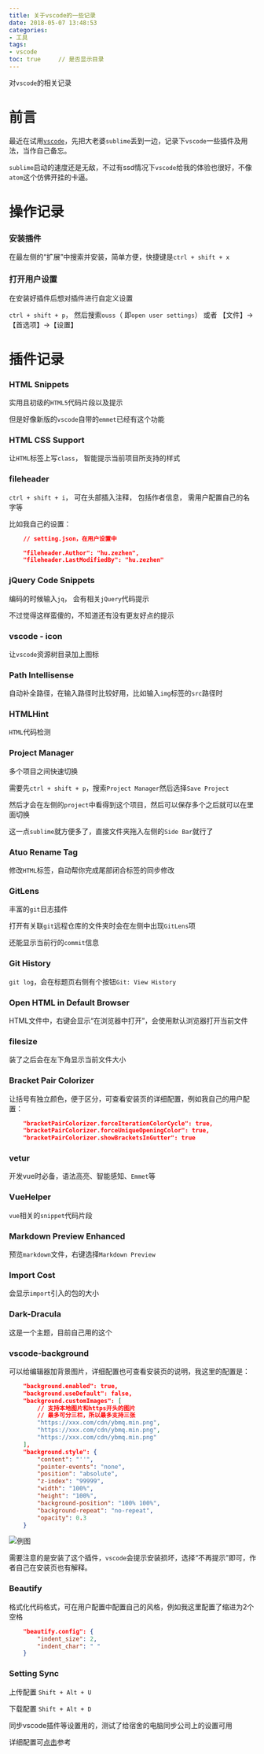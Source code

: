 ```yaml
---
title: 关于vscode的一些记录
date: 2018-05-07 13:48:53
categories:
- 工具
tags:
- vscode
toc: true     // 是否显示目录　　
---
```


对`vscode`的相关记录

<!-- more -->

# 前言

最近在试用[`vscode`](https://code.visualstudio.com/)，先把大老婆`sublime`丢到一边，记录下`vscode`一些插件及用法，当作自己备忘。

`sublime`启动的速度还是无敌，不过有ssd情况下`vscode`给我的体验也很好，不像`atom`这个仿佛开挂的卡逼。

# 操作记录

### 安装插件

在最左侧的“扩展”中搜索并安装，简单方便，快捷键是`ctrl + shift + x`

### 打开用户设置

在安装好插件后想对插件进行自定义设置

`ctrl + shift + p`， 然后搜索`ouss`（ 即`open user settings`） 或者 【文件】->【首选项】->【设置】

# 插件记录

### HTML Snippets

实用且初级的`HTML5`代码片段以及提示

但是好像新版的`vscode`自带的`emmet`已经有这个功能

### HTML CSS Support

让`HTML`标签上写`class`， 智能提示当前项目所支持的样式

### fileheader

`ctrl + shift + i`， 可在头部插入注释， 包括作者信息， 需用户配置自己的名字等

比如我自己的设置：

```json
    // setting.json，在用户设置中

    "fileheader.Author": "hu.zezhen",
    "fileheader.LastModifiedBy": "hu.zezhen"
```

### jQuery Code Snippets

编码的时候输入`jq`， 会有相关`jQuery`代码提示

不过觉得这样蛮傻的，不知道还有没有更友好点的提示

### vscode - icon

让`vscode`资源树目录加上图标

### Path Intellisense

自动补全路径，在输入路径时比较好用，比如输入`img`标签的`src`路径时

### HTMLHint

`HTML`代码检测

### Project Manager

多个项目之间快速切换

需要先`ctrl + shift + p`，搜索`Project Manager`然后选择`Save Project`

然后才会在左侧的`project`中看得到这个项目，然后可以保存多个之后就可以在里面切换

这一点`sublime`就方便多了，直接文件夹拖入左侧的`Side Bar`就行了

### Atuo Rename Tag

修改`HTML`标签，自动帮你完成尾部闭合标签的同步修改

### GitLens

丰富的`git`日志插件

打开有关联`git`远程仓库的文件夹时会在左侧中出现`GitLens`项

还能显示当前行的`commit`信息

### Git History

`git log`，会在标题页右侧有个按钮`Git: View History`

### Open HTML in Default Browser

HTML文件中，右键会显示“在浏览器中打开”，会使用默认浏览器打开当前文件

### filesize

装了之后会在左下角显示当前文件大小

### Bracket Pair Colorizer

让括号有独立颜色，便于区分，可查看安装页的详细配置，例如我自己的用户配置：

```json
    "bracketPairColorizer.forceIterationColorCycle": true,
    "bracketPairColorizer.forceUniqueOpeningColor": true,
    "bracketPairColorizer.showBracketsInGutter": true
```

### vetur

开发vue时必备，语法高亮、智能感知、`Emmet`等

### VueHelper

`vue`相关的`snippet`代码片段

### Markdown Preview Enhanced

预览`markdown`文件，右键选择`Markdown Preview`

### Import Cost

会显示`import`引入的包的大小

### Dark-Dracula

这是一个主题，目前自己用的这个

### vscode-background

可以给编辑器加背景图片，详细配置也可查看安装页的说明，我这里的配置是：

```json
    "background.enabled": true,
    "background.useDefault": false,
    "background.customImages": [
        // 支持本地图片和https开头的图片
        // 最多可分三栏，所以最多支持三张
        "https://xxx.com/cdn/ybmq.min.png",  
        "https://xxx.com/cdn/ybmq.min.png",
        "https://xxx.com/cdn/ybmq.min.png"                
    ],
    "background.style": {
        "content": "''",
        "pointer-events": "none",
        "position": "absolute",
        "z-index": "99999",
        "width": "100%",
        "height": "100%",
        "background-position": "100% 100%",
        "background-repeat": "no-repeat",
        "opacity": 0.3
    }
```
![例图](https://youss.cc/cdn/vscode-001.png)

需要注意的是安装了这个插件，`vscode`会提示安装损坏，选择“不再提示”即可，作者自己在安装页也有解释。

### Beautify

格式化代码格式，可在用户配置中配置自己的风格，例如我这里配置了缩进为2个空格

```json
    "beautify.config": {
        "indent_size": 2,
        "indent_char": " "
    }
```

### Setting Sync

上传配置 `Shift + Alt + U`

下载配置 `Shift + Alt + D`

同步vscode插件等设置用的，测试了给宿舍的电脑同步公司上的设置可用

详细配置可[点击](https://www.cnblogs.com/kenz520/p/7416836.html)参考